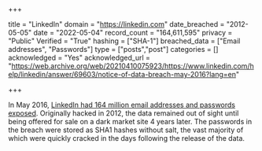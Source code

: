 +++

title = "LinkedIn"
domain = "https://linkedin.com"
date_breached = "2012-05-05"
date = "2022-05-04"
record_count = "164,611,595"
privacy = "Public"
Verified = "True"
hashing = ["SHA-1"]
breached_data = ["Email addresses", "Passwords"]
type = ["posts","post"]
categories = []
acknowledged = "Yes"
acknowledged_url = "https://web.archive.org/web/20210410075923/https://www.linkedin.com/help/linkedin/answer/69603/notice-of-data-breach-may-2016?lang=en"

+++


In May 2016, <a href="https://www.troyhunt.com/observations-and-thoughts-on-the-linkedin-data-breach" target="_blank" rel="noopener">LinkedIn had 164 million email addresses and passwords exposed</a>. Originally hacked in 2012, the data remained out of sight until being offered for sale on a dark market site 4 years later. The passwords in the breach were stored as SHA1 hashes without salt, the vast majority of which were quickly cracked in the days following the release of the data.

